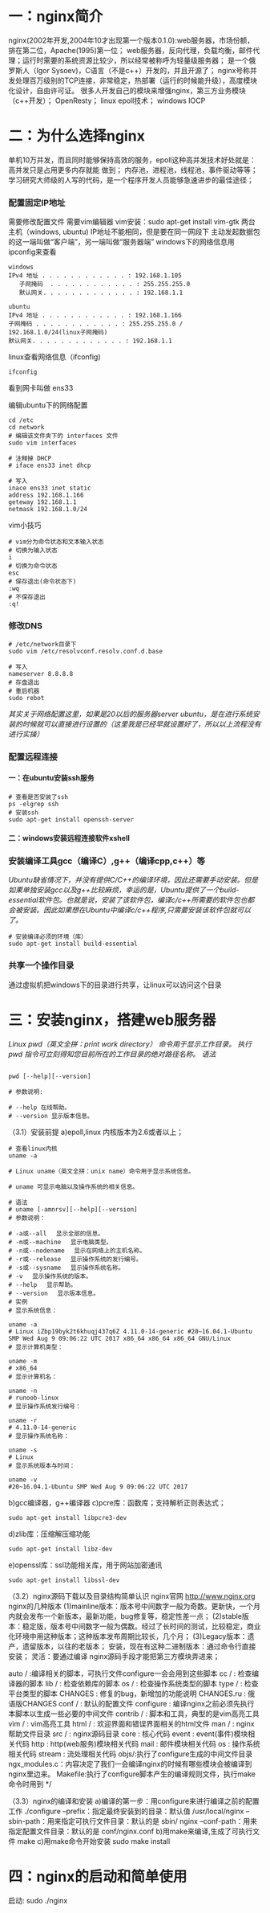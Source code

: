# 一：nginx简介

nginx(2002年开发,2004年10才出现第一个版本0.1.0):web服务器，市场份额，排在第二位，Apache(1995)第一位；
web服务器，反向代理，负载均衡，邮件代理；运行时需要的系统资源比较少，所以经常被称呼为轻量级服务器；
是一个俄罗斯人（Igor Sysoev)，C语言（不是c++）开发的，并且开源了；
nginx号称并发处理百万级别的TCP连接，非常稳定，热部署（运行的时候能升级），高度模块化设计，自由许可证。
很多人开发自己的模块来增强nginx，第三方业务模块（c++开发）； OpenResty；
linux epoll技术； windows IOCP

# 二：为什么选择nginx

单机10万并发，而且同时能够保持高效的服务，epoll这种高并发技术好处就是：高并发只是占用更多内存就能 做到；
内存池，进程池，线程池，事件驱动等等；
学习研究大师级的人写的代码，是一个程序开发人员能够急速进步的最佳途径；

### 配置固定IP地址

需要修改配置文件 需要vim编辑器
vim安装：sudo apt-get install vim-gtk
两台主机（windows, ubuntu)
IP地址不能相同，但是要在同一网段下
主动发起数据包的这一端叫做“客户端”，另一端叫做“服务器端”
windows下的网络信息用ipconfig来查看

```linux
windows
IPv4 地址 . . . . . . . . . . . . : 192.168.1.105
   子网掩码  . . . . . . . . . . . . : 255.255.255.0
   默认网关. . . . . . . . . . . . . : 192.168.1.1

ubuntu
IPv4 地址 . . . . . . . . . . . . : 192.168.1.166
子网掩码 . . . . . . . . . . . . : 255.255.255.0 /  192.168.1.0/24(linux子网掩码)
默认网关. . . . . . . . . . . . . : 192.168.1.1
```

linux查看网络信息（ifconfig)

```shell
ifconfig
```

看到网卡叫做 ens33

编辑ubuntu下的网络配置

```shell
cd /etc
cd network
# 编辑该文件夹下的 interfaces 文件
sudo vim interfaces

# 注释掉 DHCP
# iface ens33 inet dhcp

# 写入
inace ens33 inet static
address 192.168.1.166
geteway 192.168.1.1
netmask 192.168.1.0/24

```

vim小技巧

```shell
# vim分为命令状态和文本输入状态
# 切换为输入状态
i
# 切换为命令状态
esc
# 保存退出(命令状态下)
:wq
# 不保存退出
:q! 
```

### 修改DNS

```shell
# /etc/network目录下
sudo vim /etc/resolvconf.resolv.conf.d.base

# 写入
nameserver 8.8.8.8
# 存盘退出
# 重启机器
sudo rebot
```

_其实关于网络配置这里，如果是20以后的服务器server ubuntu，是在进行系统安装的时候就可以直接进行设置的（这里我是已经早就设置好了，所以以上流程没有进行实操）_

### 配置远程连接

#### 一：在ubuntu安装ssh服务

```shell
# 查看是否安装了ssh
ps -elgrep ssh
# 安装ssh
sudo apt-get install openssh-server

```

#### 二：windows安装远程连接软件xshell

### 安装编译工具gcc（编译C）,g++（编译cpp,c++）等

_Ubuntu缺省情况下，并没有提供C/C++的编译环境，因此还需要手动安装。但是如果单独安装gcc以及g++比较麻烦，幸运的是，Ubuntu提供了一个build-essential软件包。也就是说，安装了该软件包，编译c/c++所需要的软件包也都会被安装。因此如果想在Ubuntu中编译c/c++程序,只需要安装该软件包就可以了。_

```shell
# 安装编译必须的环境（库）
sudo apt-get install build-essential
```

### 共享一个操作目录

通过虚拟机把windows下的目录进行共享，让linux可以访问这个目录

# 三：安装nginx，搭建web服务器

_Linux pwd（英文全拼：print work directory） 命令用于显示工作目录。
执行 pwd 指令可立刻得知您目前所在的工作目录的绝对路径名称。
语法_

```shell

pwd [--help][--version]

# 参数说明:

# --help 在线帮助。
# --version 显示版本信息。
```

（3.1）安装前提
a)epoll,linux 内核版本为2.6或者以上；

```shell
# 查看linux内核
uname -a
```

```shell
# Linux uname（英文全拼：unix name）命令用于显示系统信息。

# uname 可显示电脑以及操作系统的相关信息。

# 语法
# uname [-amnrsv][--help][--version]
# 参数说明：

# -a或--all 　显示全部的信息。
# -m或--machine 　显示电脑类型。
# -n或--nodename 　显示在网络上的主机名称。
# -r或--release 　显示操作系统的发行编号。
# -s或--sysname 　显示操作系统名称。
# -v 　显示操作系统的版本。
# --help 　显示帮助。
# --version 　显示版本信息。
# 实例
# 显示系统信息：

uname -a
# Linux iZbp19byk2t6khuqj437q6Z 4.11.0-14-generic #20~16.04.1-Ubuntu SMP Wed Aug 9 09:06:22 UTC 2017 x86_64 x86_64 x86_64 GNU/Linux
# 显示计算机类型：

uname -m
# x86_64
# 显示计算机名：

uname -n
# runoob-linux
# 显示操作系统发行编号：

uname -r
# 4.11.0-14-generic
# 显示操作系统名称：

uname -s
# Linux
# 显示系统版本与时间：

uname -v
#20~16.04.1-Ubuntu SMP Wed Aug 9 09:06:22 UTC 2017

```

b)gcc编译器，g++编译器
c)pcre库：函数库；支持解析正则表达式；

```shell
sudo apt-get install libpcre3-dev
```

d)zlib库：压缩解压缩功能

```shell
sudo apt-get install libz-dev
```

e)openssl库：ssl功能相关库，用于网站加密通讯

```shell
sudo apt-get install libssl-dev
```

（3.2）nginx源码下载以及目录结构简单认识
nginx官网 <http://www.nginx.org>
nginx的几种版本
(1)mainline版本：版本号中间数字一般为奇数。更新快，一个月内就会发布一个新版本，最新功能，bug修复等，稳定性差一点；
(2)stable版本：稳定版，版本号中间数字一般为偶数。经过了长时间的测试，比较稳定，商业化环境中用这种版本；这种版本发布周期比较长，几个月；
(3)Legacy版本：遗产，遗留版本，以往的老版本；
安装，现在有这种二进制版本：通过命令行直接安装；
灵活：要通过编译 nginx源码手段才能把第三方模块弄进来；

auto / :编译相关的脚本，可执行文件configure一会会用到这些脚本
cc / : 检查编译器的脚本
lib / : 检查依赖库的脚本
os / : 检查操作系统类型的脚本
type / : 检查平台类型的脚本
CHANGES : 修复的bug，新增加的功能说明
CHANGES.ru : 俄语版CHANGES
conf / : 默认的配置文件
configure : 编译nginx之前必须先执行本脚本以生成一些必要的中间文件
contrib / : 脚本和工具，典型的是vim高亮工具
vim / : vim高亮工具
html / : 欢迎界面和错误界面相关的html文件
man / : nginx帮助文件目录
src / : nginx源码目录
core : 核心代码
event : event(事件)模块相关代码
http : http(web服务)模块相关代码
mail : 邮件模块相关代码
os : 操作系统相关代码
stream : 流处理相关代码
objs/:执行了configure生成的中间文件目录
ngx_modules.c：内容决定了我们一会编译nginx的时候有哪些模块会被编译到nginx里边来。
Makefile:执行了configure脚本产生的编译规则文件，执行make命令时用到
*/

（3.3）nginx的编译和安装
a)编译的第一步：用configure来进行编译之前的配置工作
./configure
–prefix：指定最终安装到的目录：默认值 /usr/local/nginx
–sbin-path：用来指定可执行文件目录：默认的是 sbin/ nginx
–conf-path：用来指定配置文件目录：默认的是 conf/nginx.conf
b)用make来编译,生成了可执行文件 make
c)用make命令开始安装 sudo make install

# 四：nginx的启动和简单使用

启动: sudo ./nginx
